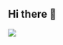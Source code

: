 ## Hi there 👋 
![](https://komarev.com/ghpvc/?username=VamsiMunjuluri&label=Visitors&style=for-the-badge&color=1F6FEB)

